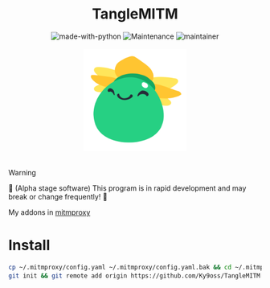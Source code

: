 <div align="center">
    <h1>TangleMITM</h1>
    <img src="https://img.shields.io/badge/Made%20with-Python-1f425f.svg" alt="made-with-python">
    <img src="https://img.shields.io/badge/Maintained%3F-yes-green.svg" alt="Maintenance">
    <img src="https://img.shields.io/badge/maintainer-Ky9oss-red" alt="maintainer">
    <br>
    <br>
    <img src="img/TangleSlime.png" alt="" width="203.5" height="203.5">
    <br>
    <br>
</div>

> [!WARNING]
> 🚧 (Alpha stage software) This program is in rapid development and may break or change frequently! 🚧

My addons in [mitmproxy](https://github.com/mitmproxy/mitmproxy)

# Install
```bash
cp ~/.mitmproxy/config.yaml ~/.mitmproxy/config.yaml.bak && cd ~/.mitmproxy/
git init && git remote add origin https://github.com/Ky9oss/TangleMITM.git && git fetch origin main && git checkout origin/main -- .
```

